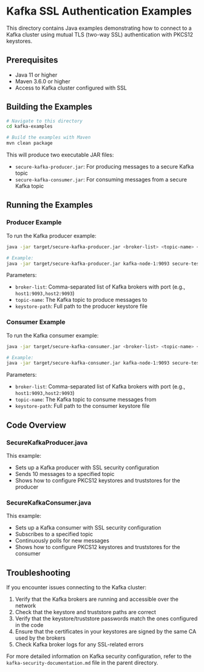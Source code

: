 # Kafka SSL Authentication Examples

This directory contains Java examples demonstrating how to connect to a Kafka cluster using mutual TLS (two-way SSL) authentication with PKCS12 keystores.

## Prerequisites

- Java 11 or higher
- Maven 3.6.0 or higher
- Access to Kafka cluster configured with SSL

## Building the Examples

```bash
# Navigate to this directory
cd kafka-examples

# Build the examples with Maven
mvn clean package
```

This will produce two executable JAR files:
- `secure-kafka-producer.jar`: For producing messages to a secure Kafka topic
- `secure-kafka-consumer.jar`: For consuming messages from a secure Kafka topic

## Running the Examples

### Producer Example

To run the Kafka producer example:

```bash
java -jar target/secure-kafka-producer.jar <broker-list> <topic-name> <keystore-path>

# Example:
java -jar target/secure-kafka-producer.jar kafka-node-1:9093 secure-test-topic /data/kafka/security/producer/kafka.producer.keystore.pkcs12
```

Parameters:
- `broker-list`: Comma-separated list of Kafka brokers with port (e.g., `host1:9093,host2:9093`)
- `topic-name`: The Kafka topic to produce messages to
- `keystore-path`: Full path to the producer keystore file

### Consumer Example

To run the Kafka consumer example:

```bash
java -jar target/secure-kafka-consumer.jar <broker-list> <topic-name> <keystore-path>

# Example:
java -jar target/secure-kafka-consumer.jar kafka-node-1:9093 secure-test-topic /data/kafka/security/consumer/kafka.consumer.keystore.pkcs12
```

Parameters:
- `broker-list`: Comma-separated list of Kafka brokers with port (e.g., `host1:9093,host2:9093`)
- `topic-name`: The Kafka topic to consume messages from
- `keystore-path`: Full path to the consumer keystore file

## Code Overview

### SecureKafkaProducer.java

This example:
- Sets up a Kafka producer with SSL security configuration
- Sends 10 messages to a specified topic
- Shows how to configure PKCS12 keystores and truststores for the producer

### SecureKafkaConsumer.java

This example:
- Sets up a Kafka consumer with SSL security configuration
- Subscribes to a specified topic
- Continuously polls for new messages
- Shows how to configure PKCS12 keystores and truststores for the consumer

## Troubleshooting

If you encounter issues connecting to the Kafka cluster:

1. Verify that the Kafka brokers are running and accessible over the network
2. Check that the keystore and truststore paths are correct
3. Verify that the keystore/truststore passwords match the ones configured in the code
4. Ensure that the certificates in your keystores are signed by the same CA used by the brokers
5. Check Kafka broker logs for any SSL-related errors

For more detailed information on Kafka security configuration, refer to the `kafka-security-documentation.md` file in the parent directory. 